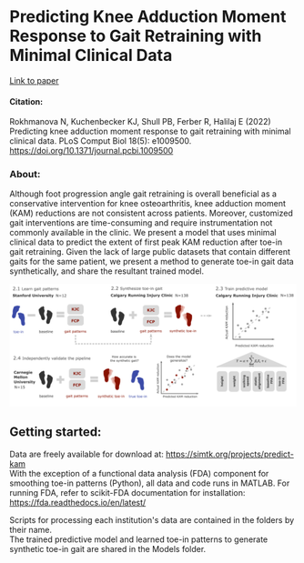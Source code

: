 # Predicting Knee Adduction Moment Response to Gait Retraining with Minimal Clinical Data
[Link to paper](https://doi.org/10.1371/journal.pcbi.1009500)
#### Citation: 
Rokhmanova N, Kuchenbecker KJ, Shull PB, Ferber R, Halilaj E (2022) Predicting knee adduction moment response to gait retraining with minimal clinical data. PLoS Comput Biol 18(5): e1009500. https://doi.org/10.1371/journal.pcbi.1009500


### About:
Although foot progression angle gait retraining is overall beneficial as a conservative intervention for knee osteoarthritis, knee adduction moment (KAM) reductions are not consistent across patients. Moreover, customized gait interventions are time-consuming and require instrumentation not commonly available in the clinic. We present a model that uses minimal clinical data to predict the extent of first peak KAM reduction after toe-in gait retraining. Given the lack of large public datasets that contain different gaits for the same patient, we present a method to generate toe-in gait data synthetically, and share the resultant trained model.



![Description of Data and Methods](Figures/Fig2_processDiagram_small.png?raw=true)

## Getting started:
Data are freely available for download at: https://simtk.org/projects/predict-kam  
With the exception of a functional data analysis (FDA) component for smoothing toe-in patterns (Python), all data and code runs in MATLAB.
For running FDA, refer to scikit-FDA documentation for installation: https://fda.readthedocs.io/en/latest/

Scripts for processing each institution's data are contained in the folders by their name.  
The trained predictive model and learned toe-in patterns to generate synthetic toe-in gait are shared in the Models folder. 

